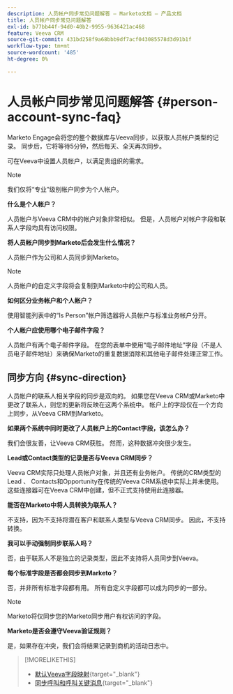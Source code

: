 ```yaml
---
description: 人员帐户同步常见问题解答 — Marketo文档 — 产品文档
title: 人员帐户同步常见问题解答
exl-id: b77bb44f-94d0-40b2-9955-9636421ac468
feature: Veeva CRM
source-git-commit: 431bd258f9a68bbb9df7acf043085578d3d91b1f
workflow-type: tm+mt
source-wordcount: '485'
ht-degree: 0%

---
```


# 人员帐户同步常见问题解答 {#person-account-sync-faq}

Marketo Engage会将您的整个数据库与Veeva同步，以获取人员帐户类型的记录。 同步后，它将等待5分钟，然后每天、全天再次同步。

可在Veeva中设置人员帐户，以满足贵组织的需求。

>[!NOTE]
>
>我们仅将“专业”级别帐户同步为个人帐户。

**什么是个人帐户？**

人员帐户与Veeva CRM中的帐户对象非常相似。 但是，人员帐户对帐户字段和联系人字段均具有访问权限。

**将人员帐户同步到Marketo后会发生什么情况？**

人员帐户作为公司和人员同步到Marketo。

>[!NOTE]
>
>人员帐户的自定义字段将会复制到Marketo中的公司和人员。

**如何区分业务帐户和个人帐户？**

使用智能列表中的“Is Person”帐户筛选器将人员帐户与标准业务帐户分开。

**个人帐户应使用哪个电子邮件字段？**

人员帐户有两个电子邮件字段。 在您的表单中使用“电子邮件地址”字段（不是人员电子邮件地址）来确保Marketo的重复数据消除和其他电子邮件处理正常工作。

## 同步方向 {#sync-direction}

人员帐户的联系人相关字段的同步是双向的。 如果您在Veeva CRM或Marketo中更改了联系人，则您的更新将反映在这两个系统中。 帐户上的字段仅在一个方向上同步，从Veeva CRM到Marketo。

**如果两个系统中同时更改了人员帐户上的Contact字段，该怎么办？**

我们会很友善，让Veeva CRM获胜。 然而，这种数据冲突很少发生。

**Lead或Contact类型的记录是否与Veeva CRM同步？**

Veeva CRM实际只处理人员帐户对象，并且还有业务帐户。 传统的CRM类型的Lead 、 Contacts和Opportunity在传统的Veeva CRM系统中实际上并未使用。 这些连接器可在Veeva CRM中创建，但不正式支持使用此连接器。

**能否在Marketo中将人员转换为联系人？**

不支持，因为不支持将潜在客户和联系人类型与Veeva CRM同步。 因此，不支持转换。

**我可以手动强制同步联系人吗？**

否，由于联系人不是独立的记录类型，因此不支持将人员同步到Veeva。

**每个标准字段是否都会同步到Marketo？**

否，并非所有标准字段都有用。 所有自定义字段都可以成为同步的一部分。

>[!NOTE]
>
>Marketo将仅同步您的Marketo同步用户有权访问的字段。

**Marketo是否会遵守Veeva验证规则？**

是，如果存在冲突，我们会将结果记录到商机的活动日志中。

>[!MORELIKETHIS]
>
>* [默认Veeva字段映射](/help/marketo/product-docs/crm-sync/veeva-crm-sync/sync-details/default-veeva-field-mapping.md){target="_blank"}
>* [同步呼叫和呼叫关键消息](/help/marketo/product-docs/crm-sync/veeva-crm-sync/sync-details/syncing-call-and-call-key-messages.md){target="_blank"}
